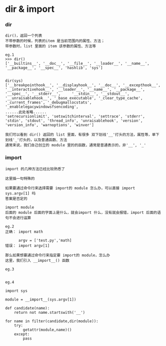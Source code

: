 # dir & import

### dir
    
    dir()，返回一个列表
    不带参数的时候，列表的item 是当前范围内的属性、方法；
    带参数时，list 里面的 item 该参数的属性、方法等
    
    eg.1
    >>> dir()
    ['__builtins__', '__doc__', '__file__', '__loader__', '__name__', '__package__', '__spec__', 'hashlib', 'sys']    
    
    
    dir(sys)
    ['__breakpointhook__', '__displayhook__', '__doc__', '__excepthook__', '__interactivehook__', '__loader__', '__name__', '__package__', '__spec__', '__stderr__',     '__stdin__', '__stdout__', '__unraisablehook__', '_base_executable', '_clear_type_cache', '_current_frames', '_debugmallocstats', '_enablelegacywindowsfsencoding',     
    ......此处省略......    
    'setrecursionlimit', 'setswitchinterval', 'settrace', 'stderr', 'stdin', 'stdout', 'thread_info', 'unraisablehook', 'version', 'version_info', 'warnoptions', 'winver']
    
    我们可以看到 dir() 返回的 list 里面，有很多 双下划线'__'打头的方法，属性等，单下划线'_'打头的，以及普通函数、方法
    通常来说，我们自己创立的 module 里的的函数，通常是普通表示的，非'__', '_'
    


### import

    import 的几种方法已经比较熟悉了
    
    这里插一句特殊的
    
    如果要通过命令行来选择需要 import的 module 怎么办，可以直接 import sys.argv[1] 吗
    答案是否定的
    
    import module
    后面的 module 后面的字面上是什么，就会import 什么，没有就会报错，import 后面的语句不会进行运算
    
    eg.2
    正确： import math  
    
          argv = ['test.py','math]
    错误： import argv[1]  
    
    那么如果想要通过命令行来指定要 import的 module，怎么办
    这里，我们引入 __import__() 函数
    
    eg.3
    
    
    eg.4
    
    import sys

    module = __import__(sys.argv[1])

    def candidate(name):
        return not name.startswith('__')

    for name in filter(candidate,dir(module)):
        try:
            getattr(module,name)()
        except:
            pass
    
    

